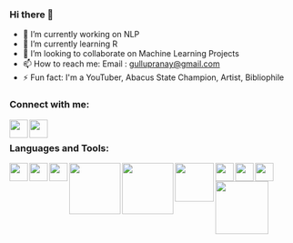 ### Hi there 👋

<!--
**Bomma-Pranay/Bomma-Pranay** is a ✨ _special_ ✨ repository because its `README.md` (this file) appears on your GitHub profile.

Here are some ideas to get you started:
-->

- 🔭 I’m currently working on NLP
- 🌱 I’m currently learning R 
- 👯 I’m looking to collaborate on Machine Learning Projects
- 📫 How to reach me: Email : gullupranay@gmail.com
- ⚡ Fun fact: I'm a YouTuber, Abacus State Champion, Artist, Bibliophile 

### Connect with me:

[<img align="left"  width="32px" src="https://cdn.jsdelivr.net/npm/simple-icons@v3/icons/youtube.svg" />][youtube]
[<img align="left"  width="32px" src="https://cdn.jsdelivr.net/npm/simple-icons@v3/icons/linkedin.svg" />][linkedin]

<br />

### Languages and Tools:

[<img align="left"  width="32px" src="https://upload.wikimedia.org/wikipedia/commons/c/c3/Python-logo-notext.svg" />][python]
[<img align="left"  width="32px" src="https://cdn.jsdelivr.net/npm/simple-icons@3.4.0/icons/r.svg" />][r]
[<img align="left"  width="32px" src="https://upload.wikimedia.org/wikipedia/commons/3/38/Jupyter_logo.svg" />][jupyter]
[<img align="left"  width="90px" src="https://upload.wikimedia.org/wikipedia/commons/1/1a/NumPy_logo.svg" />][numpy]
[<img align="left"  width="90px" src="https://upload.wikimedia.org/wikipedia/commons/e/ed/Pandas_logo.svg" />][pandas]
[<img align="left"  width="68px" src="https://upload.wikimedia.org/wikipedia/commons/0/05/Scikit_learn_logo_small.svg" />][scikit]
[<img align="left"  width="32px" src="https://upload.wikimedia.org/wikipedia/commons/0/01/Created_with_Matplotlib-logo.svg" />][mpl]
[<img align="left"  width="32px" src="https://upload.wikimedia.org/wikipedia/commons/9/9a/Visual_Studio_Code_1.35_icon.svg" />][vscode]
[<img align="left"  width="32px" src="https://upload.wikimedia.org/wikipedia/commons/a/a1/PyCharm_Logo.svg" />][pycharm]
[<img align="left"  width="93px" src="https://upload.wikimedia.org/wikipedia/commons/d/d0/RStudio_logo_flat.svg" />][rstudio]

<br />
<br />


[youtube]: https://www.youtube.com/channel/UCyBGFKqHd9j1tcqbqonTsqw
[linkedin]: https://linkedin.com/in/bomma-pranay
[python]: https://upload.wikimedia.org/wikipedia/commons/c/c3/Python-logo-notext.svg
[r]: https://cdn.jsdelivr.net/npm/simple-icons@3.4.0/icons/r.svg
[jupyter]: https://upload.wikimedia.org/wikipedia/commons/3/38/Jupyter_logo.svg
[mpl]:https://upload.wikimedia.org/wikipedia/commons/0/01/Created_with_Matplotlib-logo.svg
[numpy]:https://upload.wikimedia.org/wikipedia/commons/1/1a/NumPy_logo.svg
[pandas]: https://upload.wikimedia.org/wikipedia/commons/e/ed/Pandas_logo.svg
[vscode]: https://upload.wikimedia.org/wikipedia/commons/9/9a/Visual_Studio_Code_1.35_icon.svg
[pycharm]: https://upload.wikimedia.org/wikipedia/commons/a/a1/PyCharm_Logo.svg
[rstudio]: https://upload.wikimedia.org/wikipedia/commons/d/d0/RStudio_logo_flat.svg
[scikit]: https://upload.wikimedia.org/wikipedia/commons/0/05/Scikit_learn_logo_small.svg

